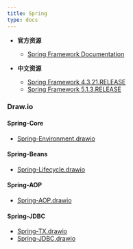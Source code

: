 ```yaml
---
title: Spring
type: docs
---
```



- **官方资源**
  - [Spring Framework Documentation](https://docs.spring.io/spring/docs/current/spring-framework-reference/)

  
- **中文资源**
  - [Spring  Framework 4.3.21.RELEASE](https://www.docs4dev.com/docs/zh/spring-framework/4.3.21.RELEASE/reference)
  - [Spring  Framework 5.1.3.RELEASE](https://www.docs4dev.com/docs/zh/spring-framework/5.1.3.RELEASE/reference)

### Draw.io

#### Spring-Core

- [Spring-Environment.drawio](https://app.diagrams.net/?#Uhttps://raw.githubusercontent.com/hello-world-example/Spring-Core/master/demo-spring-draw/Spring-Environment.drawio)



#### Spring-Beans

- [Spring-Lifecycle.drawio](https://app.diagrams.net/?#Uhttps://raw.githubusercontent.com/hello-world-example/Spring-Beans/master/demo-spring-draw/Spring-Lifecycle.drawio)



#### Spring-AOP

- [Spring-AOP.drawio](https://app.diagrams.net/?#Uhttps://raw.githubusercontent.com/hello-world-example/Spring-AOP/master/demo-spring-draw/Spring-AOP.drawio)



#### Spring-JDBC

- [Spring-TX.drawio](https://app.diagrams.net/?#Uhttps://raw.githubusercontent.com/hello-world-example/Spring-JDBC/master/demo-spring-draw/Spring-TX.drawio)
- [Spring-JDBC.drawio](https://app.diagrams.net/?#Uhttps://raw.githubusercontent.com/hello-world-example/Spring-JDBC/master/demo-spring-draw/Spring-JDBC.drawio)

